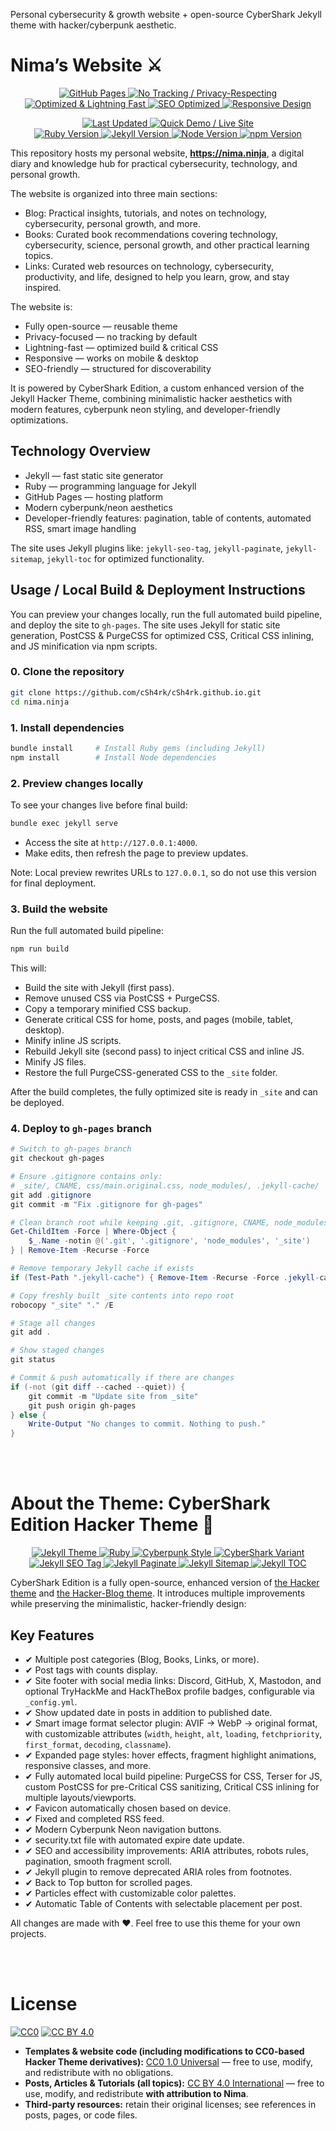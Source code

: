 Personal cybersecurity & growth website + open-source CyberShark Jekyll theme with hacker/cyberpunk aesthetic.

# Nima’s Website ⚔

<!-- Website Features / Core -->
<p align="center">
  <!-- Core website features -->
  <a href="https://pages.github.com">
    <img src="https://img.shields.io/badge/Hosted_on-GitHub_Pages-181717?logo=github&logoColor=white" alt="GitHub Pages">
  </a>
  <a href="#">
    <img src="https://img.shields.io/badge/Privacy-Focused-brightgreen?logo=lock&logoColor=white" alt="No Tracking / Privacy-Respecting">
  </a>
  <a href="#">
    <img src="https://img.shields.io/badge/Performance-Lightning%20Fast-yellow?logo=zap&logoColor=white" alt="Optimized & Lightning Fast">
  </a>
  <a href="https://developers.google.com/search/docs/fundamentals/seo-starter-guide">
    <img src="https://img.shields.io/badge/SEO-Optimized-00cc88?logo=google&logoColor=white" alt="SEO Optimized">
  </a>
  <a href="https://developer.mozilla.org/en-US/docs/Learn/CSS/CSS_layout/Responsive_Design">
    <img src="https://img.shields.io/badge/Responsive-Design-blue?logo=css3&logoColor=white" alt="Responsive Design">
  </a>
</p>

<!-- Maintenance / Versions / Quick Demo -->
<p align="center">
  <a href="#">
    <img src="https://img.shields.io/badge/Last_Updated-2025--10--23-lightgrey?logo=github&logoColor=white" alt="Last Updated">
  </a>
  <a href="https://nima.ninja">
    <img src="https://img.shields.io/badge/Quick_Demo-Live%20Site-00bfff?logo=firefox&logoColor=white" alt="Quick Demo / Live Site">
  </a>
  <br>
  <!-- Dependencies -->
  <a href="https://www.ruby-lang.org/">
    <img src="https://img.shields.io/badge/Ruby-3.4.6-cc342d?logo=ruby&logoColor=white" alt="Ruby Version">
  </a>
  <a href="https://jekyllrb.com/">
    <img src="https://img.shields.io/badge/Jekyll-4.4.1-f06529?logo=jekyll&logoColor=white" alt="Jekyll Version">
  </a>
  <a href="https://nodejs.org/">
    <img src="https://img.shields.io/badge/Node-22.19.0-339933?logo=node.js&logoColor=white" alt="Node Version">
  </a>
  <a href="https://www.npmjs.com/">
    <img src="https://img.shields.io/badge/npm-11.6.2-blue?logo=npm&logoColor=white" alt="npm Version">
  </a>
</p>

This repository hosts my personal website, **https://nima.ninja**, a digital diary and knowledge hub for practical cybersecurity, technology, and personal growth.

The website is organized into three main sections:

- Blog: Practical insights, tutorials, and notes on technology, cybersecurity, personal growth, and more.
- Books: Curated book recommendations covering technology, cybersecurity, science, personal growth, and other practical learning topics.
- Links: Curated web resources on technology, cybersecurity, productivity, and life, designed to help you learn, grow, and stay inspired.

The website is:

- Fully open-source — reusable theme
- Privacy-focused — no tracking by default
- Lightning-fast — optimized build & critical CSS
- Responsive — works on mobile & desktop
- SEO-friendly — structured for discoverability

It is powered by CyberShark Edition, a custom enhanced version of the Jekyll Hacker Theme, combining minimalistic hacker aesthetics with modern features, cyberpunk neon styling, and developer-friendly optimizations.

## Technology Overview

- Jekyll — fast static site generator
- Ruby — programming language for Jekyll
- GitHub Pages — hosting platform
- Modern cyberpunk/neon aesthetics
- Developer-friendly features: pagination, table of contents, automated RSS, smart image handling

The site uses Jekyll plugins like: `jekyll-seo-tag`, `jekyll-paginate`, `jekyll-sitemap`, `jekyll-toc` for optimized functionality.

## Usage / Local Build & Deployment Instructions

You can preview your changes locally, run the full automated build pipeline, and deploy the site to `gh-pages`. The site uses Jekyll for static site generation, PostCSS & PurgeCSS for optimized CSS, Critical CSS inlining, and JS minification via npm scripts.

### 0. Clone the repository

```bash
git clone https://github.com/cSh4rk/cSh4rk.github.io.git
cd nima.ninja
```

### 1. Install dependencies

```bash
bundle install     # Install Ruby gems (including Jekyll)
npm install        # Install Node dependencies
```

### 2. Preview changes locally

To see your changes live before final build:

```bash
bundle exec jekyll serve
```

- Access the site at `http://127.0.0.1:4000`.
- Make edits, then refresh the page to preview updates.

Note: Local preview rewrites URLs to `127.0.0.1`, so do not use this version for final deployment.

### 3. Build the website

Run the full automated build pipeline:

```bash
npm run build
```

This will:

- Build the site with Jekyll (first pass).
- Remove unused CSS via PostCSS + PurgeCSS.
- Copy a temporary minified CSS backup.
- Generate critical CSS for home, posts, and pages (mobile, tablet, desktop).
- Minify inline JS scripts.
- Rebuild Jekyll site (second pass) to inject critical CSS and inline JS.
- Minify JS files.
- Restore the full PurgeCSS-generated CSS to the `_site` folder.

After the build completes, the fully optimized site is ready in `_site` and can be deployed.

### 4. Deploy to `gh-pages` branch

```powershell
# Switch to gh-pages branch
git checkout gh-pages

# Ensure .gitignore contains only:
# _site/, CNAME, css/main.original.css, node_modules/, .jekyll-cache/
git add .gitignore
git commit -m "Fix .gitignore for gh-pages"

# Clean branch root while keeping .git, .gitignore, CNAME, node_modules
Get-ChildItem -Force | Where-Object {
    $_.Name -notin @('.git', '.gitignore', 'node_modules', '_site')
} | Remove-Item -Recurse -Force

# Remove temporary Jekyll cache if exists
if (Test-Path ".jekyll-cache") { Remove-Item -Recurse -Force .jekyll-cache }

# Copy freshly built _site contents into repo root
robocopy "_site" "." /E

# Stage all changes
git add .

# Show staged changes
git status

# Commit & push automatically if there are changes
if (-not (git diff --cached --quiet)) {
    git commit -m "Update site from _site"
    git push origin gh-pages
} else {
    Write-Output "No changes to commit. Nothing to push."
}
```

<br>
<br>

# About the Theme: CyberShark Edition Hacker Theme 🦈

<!-- Theme / Tech Stack -->
<p align="center">
  <a href="https://jekyllrb.com">
    <img src="https://img.shields.io/badge/Jekyll-Theme-f06529?logo=jekyll&logoColor=white" alt="Jekyll Theme">
  </a>
  <a href="https://www.ruby-lang.org/">
    <img src="https://img.shields.io/badge/Built_with-Ruby-cc342d?logo=ruby&logoColor=white" alt="Ruby">
  </a>
  <a href="https://en.wikipedia.org/wiki/Cyberpunk">
    <img src="https://img.shields.io/badge/Style-Cyberpunk-ff00ff?logo=css3&logoColor=white" alt="Cyberpunk Style">
  </a>
  <a href="#">
    <img src="https://img.shields.io/badge/Variant-CyberShark-00ffff?logo=shark&logoColor=black" alt="CyberShark Variant">
  </a>
  <br>
  <!-- Jekyll Plugins -->
  <a href="https://jekyll.github.io/jekyll-seo-tag/">
    <img src="https://img.shields.io/badge/Plugin-jekyll--seo--tag-orange?logo=jekyll&logoColor=white" alt="Jekyll SEO Tag">
  </a>
  <a href="https://github.com/jekyll/jekyll-paginate">
    <img src="https://img.shields.io/badge/Plugin-jekyll--paginate-blue?logo=jekyll&logoColor=white" alt="Jekyll Paginate">
  </a>
  <a href="https://github.com/jekyll/jekyll-sitemap">
    <img src="https://img.shields.io/badge/Plugin-jekyll--sitemap-lightgrey?logo=jekyll&logoColor=white" alt="Jekyll Sitemap">
  </a>
  <a href="https://github.com/allejo/jekyll-toc">
    <img src="https://img.shields.io/badge/Plugin-jekyll--toc-lightgreen?logo=jekyll&logoColor=white" alt="Jekyll TOC">
  </a>
</p>

CyberShark Edition is a fully open-source, enhanced version of [the Hacker theme](https://github.com/pages-themes/hacker) and [the Hacker-Blog theme](https://github.com/tocttou/hacker-blog). It introduces multiple improvements while preserving the minimalistic, hacker-friendly design:

## Key Features

- ✔ Multiple post categories (Blog, Books, Links, or more).
- ✔ Post tags with counts display.
- ✔ Site footer with social media links: Discord, GitHub, X, Mastodon, and optional TryHackMe and HackTheBox profile badges, configurable via `_config.yml`.
- ✔ Show updated date in posts in addition to published date.
- ✔ Smart image format selector plugin: AVIF → WebP → original format, with customizable attributes (`width`, `height`, `alt`, `loading`, `fetchpriority`, `first_format`, `decoding`, `classname`).
- ✔ Expanded page styles: hover effects, fragment highlight animations, responsive classes, and more.
- ✔ Fully automated local build pipeline: PurgeCSS for CSS, Terser for JS, custom PostCSS for pre-Critical CSS sanitizing, Critical CSS inlining for multiple layouts/viewports.
- ✔ Favicon automatically chosen based on device.
- ✔ Fixed and completed RSS feed.
- ✔ Modern Cyberpunk Neon navigation buttons.
- ✔ security.txt file with automated expire date update.
- ✔ SEO and accessibility improvements: ARIA attributes, robots rules, pagination, smooth fragment scroll.
- ✔ Jekyll plugin to remove deprecated ARIA roles from footnotes.
- ✔ Back to Top button for scrolled pages.
- ✔ Particles effect with customizable color palettes.
- ✔ Automatic Table of Contents with selectable placement per post.

All changes are made with ❤. Feel free to use this theme for your own projects.

<br>
<br>

# License
[![CC0](https://img.shields.io/badge/License-CC0_1.0-lightgrey.svg)](https://creativecommons.org/publicdomain/zero/1.0/)
[![CC BY 4.0](https://img.shields.io/badge/License-CC_BY_4.0-blue.svg)](https://creativecommons.org/licenses/by/4.0/)

- **Templates & website code (including modifications to CC0-based Hacker Theme derivatives):** [CC0 1.0 Universal](https://creativecommons.org/publicdomain/zero/1.0/) — free to use, modify, and redistribute with no obligations.  
- **Posts, Articles & Tutorials (all topics):** [CC BY 4.0 International](https://creativecommons.org/licenses/by/4.0/) — free to use, modify, and redistribute **with attribution to Nima**.  
- **Third-party resources:** retain their original licenses; see references in posts, pages, or code files.